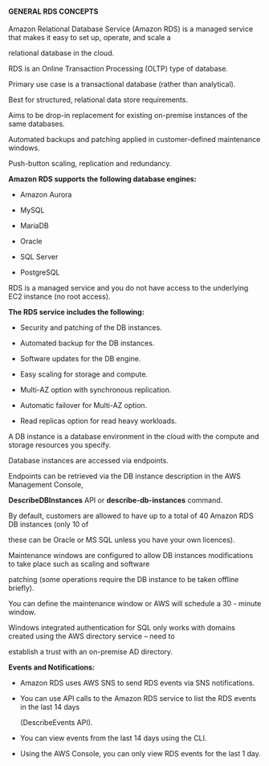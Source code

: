 #### GENERAL RDS CONCEPTS

Amazon Relational Database Service (Amazon RDS) is a managed service that makes
it easy to set up, operate, and scale a

relational database in the cloud.

RDS is an Online Transaction Processing (OLTP) type of database.

Primary use case is a transactional database (rather than analytical).

Best for structured, relational data store requirements.

Aims to be drop-in replacement for existing on-premise instances of the same
databases.

Automated backups and patching applied in customer-defined maintenance windows.

Push-button scaling, replication and redundancy.

**Amazon RDS supports the following database engines:**

- Amazon Aurora

- MySQL

- MariaDB

- Oracle

- SQL Server

- PostgreSQL

RDS is a managed service and you do not have access to the underlying EC2
instance (no root access).

**The RDS service includes the following:**

- Security and patching of the DB instances.

- Automated backup for the DB instances.

- Software updates for the DB engine.

- Easy scaling for storage and compute.

- Multi-AZ option with synchronous replication.

- Automatic failover for Multi-AZ option.

- Read replicas option for read heavy workloads.

A DB instance is a database environment in the cloud with the compute and
storage resources you specify.

Database instances are accessed via endpoints.

Endpoints can be retrieved via the DB instance description in the AWS Management
Console,

**DescribeDBInstances** API or **describe-db-instances** command.

By default, customers are allowed to have up to a total of 40 Amazon RDS DB
instances (only 10 of

these can be Oracle or MS SQL unless you have your own licences).

Maintenance windows are configured to allow DB instances modifications to take
place such as scaling and software

patching (some operations require the DB instance to be taken offline briefly).

You can define the maintenance window or AWS will schedule a 30 - minute window.

Windows integrated authentication for SQL only works with domains created using
the AWS directory service – need to

establish a trust with an on-premise AD directory.

**Events and Notifications:**

- Amazon RDS uses AWS SNS to send RDS events via SNS notifications.

- You can use API calls to the Amazon RDS service to list the RDS events in the
  last 14 days

  (DescribeEvents API).

- You can view events from the last 14 days using the CLI.

- Using the AWS Console, you can only view RDS events for the last 1 day.

